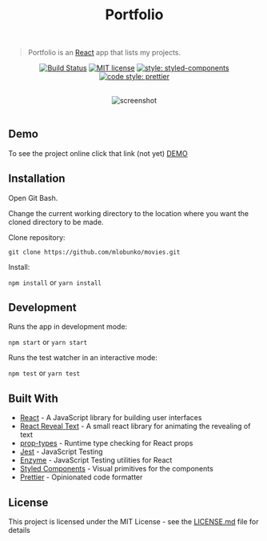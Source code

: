 <h1 align="center">Portfolio</h1>

<br />

> Portfolio is an [React](https://github.com/facebook/react) app that lists my projects.

<div align="center">
  
[![Build Status](https://travis-ci.com/mlobunko/portfolio.svg?branch=master)](https://travis-ci.com/mlobunko/portfolio) [![MIT license](https://img.shields.io/badge/License-MIT-blue.svg)](https://lbesson.mit-license.org/) [![style: styled-components](https://img.shields.io/badge/style-%F0%9F%92%85%20styled--components-orange.svg?colorB=daa357&colorA=db748e)](https://github.com/styled-components/styled-components) [![code style: prettier](https://img.shields.io/badge/code_style-prettier-ff69b4.svg)](https://github.com/prettier/prettier)
  
</div>

<br />

<div align="center">
  <img src="docs/images/portfolio-screen.gif" alt="screenshot"/>
</div>

<br />

## Demo

To see the project online click that link (not yet) <a href="https://mlobunko.github.io/portfolio/">DEMO</a>

## Installation

Open Git Bash.

Change the current working directory to the location where you want the cloned directory to be made.

Clone repository:

`git clone https://github.com/mlobunko/movies.git`

Install:

`npm install` or `yarn install`

## Development

Runs the app in development mode:

`npm start` or `yarn start`

Runs the test watcher in an interactive mode:

`npm test` or `yarn test`

## Built With

- [React](https://github.com/facebook/react) - A JavaScript library for building user interfaces
- [React Reveal Text](https://github.com/adrianmcli/react-reveal-text) - A small react library for animating the revealing of text
- [prop-types](https://github.com/facebook/prop-types) - Runtime type checking for React props
- [Jest](https://github.com/facebook/jest) - JavaScript Testing
- [Enzyme](https://github.com/airbnb/enzyme) - JavaScript Testing utilities for React
- [Styled Components](https://github.com/styled-components/styled-components) - Visual primitives for the components
- [Prettier](https://github.com/prettier/prettier) - Opinionated code formatter

## License

This project is licensed under the MIT License - see the [LICENSE.md](LICENSE.md) file for details
